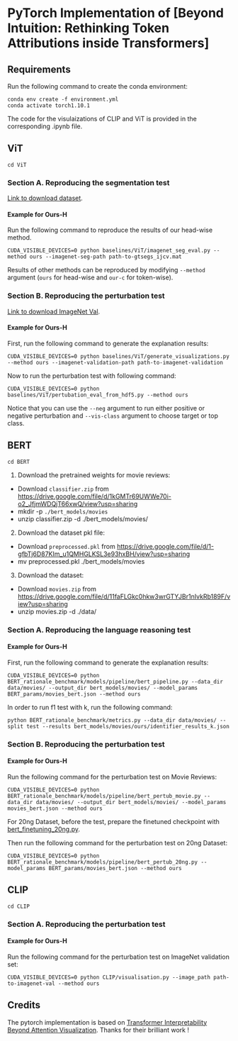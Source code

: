 # PyTorch Implementation of [Beyond Intuition: Rethinking Token Attributions inside Transformers]

## Requirements

Run the following command to create the conda environment:

```
conda env create -f environment.yml
conda activate torch1.10.1
```

The code for the visulaizations of CLIP and ViT is provided in the corresponding .ipynb file.

## ViT

```
cd ViT
```

### Section A. Reproducing the segmentation test

[Link to download dataset](http://calvin-vision.net/bigstuff/proj-imagenet/data/gtsegs_ijcv.mat).

#### Example for **Ours-H**

Run the following command to reproduce the results of our head-wise method.

```
CUDA_VISIBLE_DEVICES=0 python baselines/ViT/imagenet_seg_eval.py --method ours --imagenet-seg-path path-to-gtsegs_ijcv.mat
```
Results of other methods can be reproduced by modifying `--method` argument (`ours` for head-wise and `our-c` for token-wise).


### Section B. Reproducing the perturbation test

[Link to download ImageNet Val](https://www.image-net.org/download.php).

#### Example for **Ours-H**

First, run the following command to generate the explanation results:
```
CUDA_VISIBLE_DEVICES=0 python baselines/ViT/generate_visualizations.py --method ours --imagenet-validation-path path-to-imagenet-validation
```

Now to run the perturbation test with following command:
```
CUDA_VISIBLE_DEVICES=0 python baselines/ViT/pertubation_eval_from_hdf5.py --method ours
```

Notice that you can use the `--neg` argument to run either positive or negative perturbation and `--vis-class` argument to choose target or top class.

## BERT

```
cd BERT
```

1. Download the pretrained weights for movie reviews:

- Download `classifier.zip` from https://drive.google.com/file/d/1kGMTr69UWWe70i-o2_JfjmWDQjT66xwQ/view?usp=sharing
- mkdir -p `./bert_models/movies`
- unzip classifier.zip -d ./bert_models/movies/

2. Download the dataset pkl file:

- Download `preprocessed.pkl` from https://drive.google.com/file/d/1-gfbTj6D87KIm_u1QMHGLKSL3e93hxBH/view?usp=sharing
- mv preprocessed.pkl ./bert_models/movies

3. Download the dataset:

- Download `movies.zip` from https://drive.google.com/file/d/11faFLGkc0hkw3wrGTYJBr1nIvkRb189F/view?usp=sharing
- unzip movies.zip -d ./data/

### Section A. Reproducing the language reasoning test

#### Example for **Ours-H**

First, run the following command to generate the explanation results:

```
CUDA_VISIBLE_DEVICES=0 python BERT_rationale_benchmark/models/pipeline/bert_pipeline.py --data_dir data/movies/ --output_dir bert_models/movies/ --model_params BERT_params/movies_bert.json --method ours
```

In order to run f1 test with k, run the following command:
```
python BERT_rationale_benchmark/metrics.py --data_dir data/movies/ --split test --results bert_models/movies/ours/identifier_results_k.json
```

### Section B. Reproducing the perturbation test
#### Example for **Ours-H**

Run the following command for the perturbation test on Movie Reviews:
```
CUDA_VISIBLE_DEVICES=0 python BERT_rationale_benchmark/models/pipeline/bert_pertub_movie.py --data_dir data/movies/ --output_dir bert_models/movies/ --model_params movies_bert.json --method ours
```

For 20ng Dataset, before the test, prepare the finetuned checkpoint with [bert_finetuning_20ng.py](https://github.com/jiaminchen-1031/transformerinterp/edit/master/BERT/BERT_rationale_benchmark/models/pipeline/bert_finetuning_20ng.py).

Then run the following command for the perturbation test on 20ng Dataset:

```
CUDA_VISIBLE_DEVICES=0 python BERT_rationale_benchmark/models/pipeline/bert_pertub_20ng.py --model_params BERT_params/movies_bert.json --method ours
```

## CLIP

```
cd CLIP
```

### Section A. Reproducing the perturbation test
#### Example for **Ours-H**

Run the following command for the perturbation test on ImageNet validation set:
```
CUDA_VISIBLE_DEVICES=0 python CLIP/visualisation.py --image_path path-to-imagenet-val --method ours
```

## Credits
The pytorch implementation is based on [Transformer Interpretability Beyond Attention Visualization](https://github.com/hila-chefer/Transformer-Explainability). Thanks for their brilliant work !
